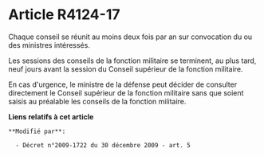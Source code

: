 # Article R4124-17

Chaque conseil se réunit au moins deux fois par an sur convocation du ou des ministres intéressés.

Les sessions des conseils de la fonction militaire se terminent, au plus tard, neuf jours avant la session du Conseil
supérieur de la fonction militaire.

En cas d'urgence, le ministre de la défense peut décider de consulter directement le Conseil supérieur de la fonction
militaire sans que soient saisis au préalable les conseils de la fonction militaire.

**Liens relatifs à cet article**

	**Modifié par**:

	  - Décret n°2009-1722 du 30 décembre 2009 - art. 5
